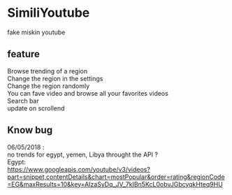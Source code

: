 # SimiliYoutube

fake miskin youtube

## feature

Browse trending of a region </br>
Change the region in the settings</br>
Change the region randomly</br>
You can fave video and browse all your favorites videos</br>
Search bar </br>
update on scrollend </br>


## Know bug
06/05/2018 :</br>
no trends for egypt, yemen, Libya throught the API ? </br>
Egypt: </br>
https://www.googleapis.com/youtube/v3/videos?part=snippet,contentDetails&chart=mostPopular&order=rating&regionCode=EG&maxResults=10&key=AIzaSyDq_JV_7kIBn5KcL0obvJGbcyqkHteq9HU </br>